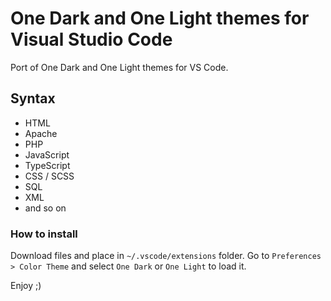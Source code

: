 # One Dark and One Light themes for Visual Studio Code

Port of One Dark and One Light themes for VS Code.

## Syntax
- HTML
- Apache
- PHP
- JavaScript
- TypeScript
- CSS / SCSS
- SQL
- XML
- and so on

### How to install
Download files and place in `~/.vscode/extensions` folder.
Go to `Preferences > Color Theme` and select `One Dark` or `One Light` to load it.

Enjoy ;)